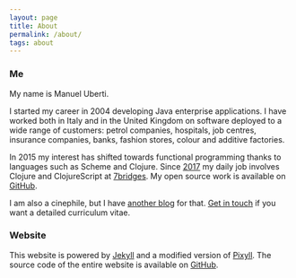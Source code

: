 ```yaml
---
layout: page
title: About
permalink: /about/
tags: about
---
```


### Me

My name is Manuel Uberti.

I started my career in 2004 developing Java enterprise applications. I have
worked both in Italy and in the United Kingdom on software deployed to a wide
range of customers: petrol companies, hospitals, job centres, insurance
companies, banks, fashion stores, colour and additive factories.

In 2015 my interest has shifted towards functional programming thanks to
languages such as Scheme and Clojure. Since
[2017](https://manuel-uberti.github.io/programming/2017/03/12/anewjob/) my daily
job involves Clojure and ClojureScript at [7bridges](https://7bridges.eu/). My
open source work is available on [GitHub](https://github.com/manuel-uberti).

I am also a cinephile, but I have [another blog](https://www.filmsinwords.eu)
for that. [Get in touch](https://manuel-uberti.github.io/contact/) if you want a
detailed curriculum vitae.

### Website

This website is powered by [Jekyll](https://jekyllrb.com/) and a modified
version of [Pixyll](http://pixyll.com/). The source code of the entire website
is available on
[GitHub](https://github.com/manuel-uberti/manuel-uberti.github.io).
